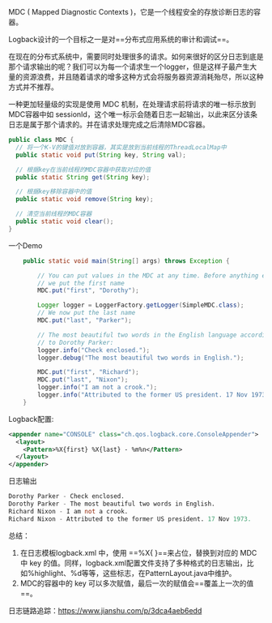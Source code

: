 MDC ( Mapped Diagnostic Contexts )，它是一个线程安全的存放诊断日志的容器。



Logback设计的一个目标之一是对==分布式应用系统的审计和调试==。

在现在的分布式系统中，需要同时处理很多的请求。如何来很好的区分日志到底是那个请求输出的呢？我们可以为每一个请求生一个logger，但是这样子最产生大量的资源浪费，并且随着请求的增多这种方式会将服务器资源消耗殆尽，所以这种方式并不推荐。

一种更加轻量级的实现是使用 MDC 机制，在处理请求前将请求的唯一标示放到MDC容器中如 sessionId，这个唯一标示会随着日志一起输出，以此来区分该条日志是属于那个请求的。并在请求处理完成之后清除MDC容器。

```java
public class MDC {
  // 将一个K-V的键值对放到容器，其实是放到当前线程的ThreadLocalMap中
  public static void put(String key, String val);

  // 根据key在当前线程的MDC容器中获取对应的值
  public static String get(String key);

  // 根据key移除容器中的值
  public static void remove(String key);

  // 清空当前线程的MDC容器
  public static void clear();
}
```

一个Demo

```java
    public static void main(String[] args) throws Exception {

        // You can put values in the MDC at any time. Before anything else
        // we put the first name
        MDC.put("first", "Dorothy");

        Logger logger = LoggerFactory.getLogger(SimpleMDC.class);
        // We now put the last name
        MDC.put("last", "Parker");

        // The most beautiful two words in the English language according
        // to Dorothy Parker:
        logger.info("Check enclosed.");
        logger.debug("The most beautiful two words in English.");

        MDC.put("first", "Richard");
        MDC.put("last", "Nixon");
        logger.info("I am not a crook.");
        logger.info("Attributed to the former US president. 17 Nov 1973.");
    }
```

Logback配置:

```xml
<appender name="CONSOLE" class="ch.qos.logback.core.ConsoleAppender"> 
  <layout>
    <Pattern>%X{first} %X{last} - %m%n</Pattern>
  </layout> 
</appender>
```

日志输出

```verilog
Dorothy Parker - Check enclosed.
Dorothy Parker - The most beautiful two words in English.
Richard Nixon - I am not a crook.
Richard Nixon - Attributed to the former US president. 17 Nov 1973.
```

总结：

1. 在日志模板logback.xml 中，使用 ==%X{ }==来占位，替换到对应的 MDC 中 key 的值。同样，logback.xml配置文件支持了多种格式的日志输出，比如%highlight、%d等等，这些标志，在PatternLayout.java中维护。
2. MDC的容器中的 key 可以多次赋值，最后一次的赋值会==覆盖上一次的值==。



日志链路追踪：https://www.jianshu.com/p/3dca4aeb6edd

